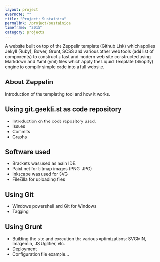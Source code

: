 ```yaml
---
layout: project
evernote: ""
title: "Project: Sustainica"
permalink: /project/sustainica
timeframe: "2015"
category: projects
---
```


A website built on top of the Zeppelin template (Github Link) which applies Jekyll (Ruby), Bower, Grunt, SCSS and various other web tools (add list of components) to construct a fast and modern web site constructed using Markdown and Yaml (yml) files which apply the Liquid Template (Shopify) engine to compile simple code into a full website.

## About Zeppelin

Introduction of the templating tool and how it works.

## Using git.geekli.st as code repository

- Introduction on the code repository used.
- Issues
- Commits
- Graphs

## Software used

- Brackets was used as main IDE.
- Paint.net for bitmap images (PNG, JPG)
- Inkscape was used for SVG
- FileZilla for uploading files

## Using Git

- Windows powershell and Git for Windows
- Tagging

## Using Grunt

- Building the site and execution the various optimizations: SVGMIN, Imagemin, JS Uglifier, etc.
- Deployment
- Configuration file example...